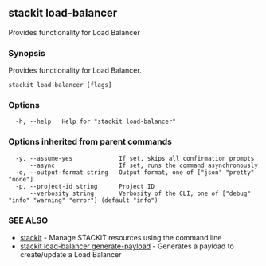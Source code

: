 ## stackit load-balancer

Provides functionality for Load Balancer

### Synopsis

Provides functionality for Load Balancer.

```
stackit load-balancer [flags]
```

### Options

```
  -h, --help   Help for "stackit load-balancer"
```

### Options inherited from parent commands

```
  -y, --assume-yes             If set, skips all confirmation prompts
      --async                  If set, runs the command asynchronously
  -o, --output-format string   Output format, one of ["json" "pretty" "none"]
  -p, --project-id string      Project ID
      --verbosity string       Verbosity of the CLI, one of ["debug" "info" "warning" "error"] (default "info")
```

### SEE ALSO

* [stackit](./stackit.md)	 - Manage STACKIT resources using the command line
* [stackit load-balancer generate-payload](./stackit_load-balancer_generate-payload.md)	 - Generates a payload to create/update a Load Balancer

